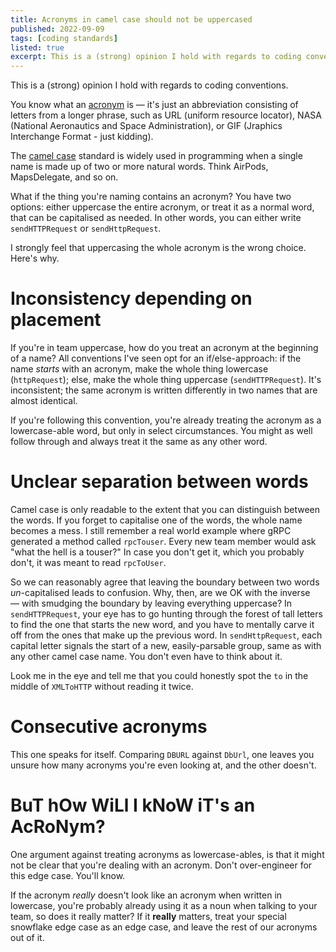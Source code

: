 ```yaml
---
title: Acronyms in camel case should not be uppercased
published: 2022-09-09
tags: [coding standards]
listed: true
excerpt: This is a (strong) opinion I hold with regards to coding conventions. You know what an acronym is — it's just an abbreviation consisting of letters from a longer phrase, such as URL (uniform resource locator), NASA (National Aeronautics and Space Administration), or GIF (Jraphics Interchange Format - just kidding).
---
```

This is a (strong) opinion I hold with regards to coding conventions.

You know what an [acronym](https://en.wikipedia.org/wiki/Acronym) is — it's just an abbreviation consisting of letters from a longer phrase, such as URL (uniform resource locator), NASA (National Aeronautics and Space Administration), or GIF (Jraphics Interchange Format - just kidding).

The [camel case](https://en.wikipedia.org/wiki/Camel_case) standard is widely used in programming when a single name is made up of two or more natural words. Think AirPods, MapsDelegate, and so on.

What if the thing you're naming contains an acronym? You have two options: either uppercase the entire acronym, or treat it as a normal word, that can be capitalised as needed. In other words, you can either write `sendHTTPRequest` or `sendHttpRequest`.

I strongly feel that uppercasing the whole acronym is the wrong choice. Here's why.

# Inconsistency depending on placement

If you're in team uppercase, how do you treat an acronym at the beginning of a name? All conventions I've seen opt for an if/else-approach: if the name *starts* with an acronym, make the whole thing lowercase (`httpRequest`); else, make the whole thing uppercase (`sendHTTPRequest`). It's inconsistent; the same acronym is written differently in two names that are almost identical.

If you're following this convention, you're already treating the acronym as a lowercase-able word, but only in select circumstances. You might as well follow through and always treat it the same as any other word.

# Unclear separation between words

Camel case is only readable to the extent that you can distinguish between the words. If you forget to capitalise one of the words, the whole name becomes a mess. I still remember a real world example where gRPC generated a method called `rpcTouser`. Every new team member would ask "what the hell is a touser?" In case you don't get it, which you probably don't, it was meant to read `rpcToUser`.

So we can reasonably agree that leaving the boundary between two words *un*-capitalised leads to confusion. Why, then, are we OK with the inverse — with smudging the boundary by leaving everything uppercase? In `sendHTTPRequest`, your eye has to go hunting through the forest of tall letters to find the one that starts the new word, and you have to mentally carve it off from the ones that make up the previous word. In `sendHttpRequest`, each capital letter signals the start of a new, easily-parsable group, same as with any other camel case name. You don't even have to think about it.

Look me in the eye and tell me that you could honestly spot the `to` in the middle of `XMLToHTTP` without reading it twice.

# Consecutive acronyms

This one speaks for itself. Comparing `DBURL` against `DbUrl`, one leaves you unsure how many acronyms you're even looking at, and the other doesn't.

# BuT hOw WiLl I kNoW iT's an AcRoNym?

One argument against treating acronyms as lowercase-ables, is that it might not be clear that you're dealing with an acronym. Don't over-engineer for this edge case. You'll know.

If the acronym *really* doesn't look like an acronym when written in lowercase, you're probably already using it as a noun when talking to your team, so does it really matter? If it **really** matters, treat your special snowflake edge case as an edge case, and leave the rest of our acronyms out of it.